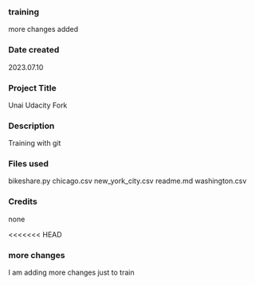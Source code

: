 ### training

more changes added

### Date created
2023.07.10

### Project Title
Unai Udacity Fork

### Description
Training with git

### Files used
bikeshare.py
chicago.csv
new_york_city.csv
readme.md
washington.csv

### Credits
none

<<<<<<< HEAD
### more changes

I am adding more changes just to train


